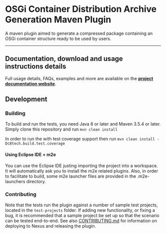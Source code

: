 

OSGi Container Distribution Archive Generation Maven Plugin 
================================

A maven plugin aimed to generate a compressed package containing an OSGi container structure ready to be used by users.

------------
## Documentation, download and usage instructions details

Full usage details, FAQs, examples and more are available on the
**[project documentation website](http://cvgaviao.github.io/osgi-container-maven-plugin/index.html)**.

## Development


### Building

To build and run the tests, you need Java 8 or later and Maven 3.5.4 or later. 
Simply clone this repository and run `mvn clean install`

In order to run the with test coverage support then run `mvn clean install -Dc8tech.build.test.coverage`

#### Using Eclipse IDE + m2e
You can use the Eclipse IDE justing importing the project into a workspace. It will automatically ask you to install the m2e related plugins.
Also, in order to facilitate to build, some m2e launcher files are provided in the .m2e-launchers directory.

### Contributing
Note that the tests run the plugin against a number of sample test projects, located in the `test-projects` folder.
If adding new functionality, or fixing a bug, it is recommended that a sample project be set up so that the scenario
can be tested end-to-end.
See also [CONTRIBUTING.md](CONTRIBUTING.md) for information on deploying to Nexus and releasing the plugin.

